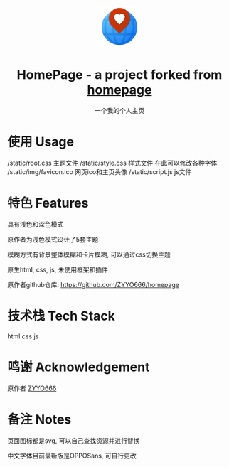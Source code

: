 <div align="center"><a name="readme-top"></a>

<img src="https://github.com/TonyBlur/homepage/blob/main/static/img/homepage-96.png?raw=true" width="96" height="96">

# HomePage - a project forked from [homepage](https://github.com/ZYYO666/homepage)

一个我的个人主页

</div>

    

# 使用 Usage

/static/root.css 主题文件
/static/style.css 样式文件
在此可以修改各种字体
/static/img/favicon.ico 网页ico和主页头像
/static/script.js js文件

# 特色 Features

具有浅色和深色模式

原作者为浅色模式设计了5套主题

模糊方式有背景整体模糊和卡片模糊, 可以通过css切换主题

原生html, css, js, 未使用框架和插件

原作者github仓库: https://github.com/ZYYO666/homepage

# 技术栈 Tech Stack

html
css
js

# 鸣谢 Acknowledgement

原作者 [ZYYO666](https://github.com/ZYYO666)

# 备注 Notes

页面图标都是svg, 可以自己查找资源并进行替换

中文字体目前最新版是OPPOSans, 可自行更改

